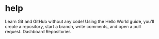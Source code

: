 # help
Learn Git and GitHub without any code!  Using the Hello World guide, you’ll create a repository, start a branch, write comments, and open a pull request.    Dashboard Repositories
